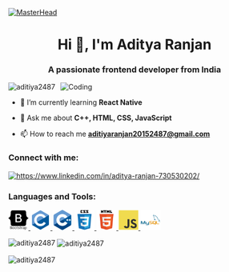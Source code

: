 [![MasterHead](https://static.pingcap.com/files/2022/12/05072707/chatGPT-GitHub-banner.jpg)](https://aditiya2487.io)
<h1 align="center">Hi 👋, I'm Aditya Ranjan</h1>
<h3 align="center">A passionate frontend developer from India</h3>
<img align ="right" alt="Coding" width="400" src="https://clipart-library.com/images_k/sitting-silhouette-profile/sitting-silhouette-profile-23.png">


<p align="left"> <img src="https://komarev.com/ghpvc/?username=aditiya2487&label=Profile%20views&color=0e75b6&style=flat" alt="aditiya2487" /> </p>

- 🌱 I’m currently learning **React Native**

- 💬 Ask me about **C++, HTML, CSS, JavaScript**

- 📫 How to reach me **aditiyaranjan20152487@gmail.com**

<h3 align="left">Connect with me:</h3>
<p align="left">
<a href="https://linkedin.com/in/https://www.linkedin.com/in/aditya-ranjan-730530202/" target="blank"><img align="center" src="https://raw.githubusercontent.com/rahuldkjain/github-profile-readme-generator/master/src/images/icons/Social/linked-in-alt.svg" alt="https://www.linkedin.com/in/aditya-ranjan-730530202/" height="30" width="40" /></a>
</p>

<h3 align="left">Languages and Tools:</h3>
<p align="left"> <a href="https://getbootstrap.com" target="_blank" rel="noreferrer"> <img src="https://raw.githubusercontent.com/devicons/devicon/master/icons/bootstrap/bootstrap-plain-wordmark.svg" alt="bootstrap" width="40" height="40"/> </a> <a href="https://www.cprogramming.com/" target="_blank" rel="noreferrer"> <img src="https://raw.githubusercontent.com/devicons/devicon/master/icons/c/c-original.svg" alt="c" width="40" height="40"/> </a> <a href="https://www.w3schools.com/cpp/" target="_blank" rel="noreferrer"> <img src="https://raw.githubusercontent.com/devicons/devicon/master/icons/cplusplus/cplusplus-original.svg" alt="cplusplus" width="40" height="40"/> </a> <a href="https://www.w3schools.com/css/" target="_blank" rel="noreferrer"> <img src="https://raw.githubusercontent.com/devicons/devicon/master/icons/css3/css3-original-wordmark.svg" alt="css3" width="40" height="40"/> </a> <a href="https://www.w3.org/html/" target="_blank" rel="noreferrer"> <img src="https://raw.githubusercontent.com/devicons/devicon/master/icons/html5/html5-original-wordmark.svg" alt="html5" width="40" height="40"/> </a> <a href="https://developer.mozilla.org/en-US/docs/Web/JavaScript" target="_blank" rel="noreferrer"> <img src="https://raw.githubusercontent.com/devicons/devicon/master/icons/javascript/javascript-original.svg" alt="javascript" width="40" height="40"/> </a> <a href="https://www.mysql.com/" target="_blank" rel="noreferrer"> <img src="https://raw.githubusercontent.com/devicons/devicon/master/icons/mysql/mysql-original-wordmark.svg" alt="mysql" width="40" height="40"/> </a> </p>

<p><img align="left" src="https://github-readme-stats.vercel.app/api/top-langs?username=aditiya2487&show_icons=true&locale=en&layout=compact" alt="aditiya2487" /></p>

<p>&nbsp;<img align="center" src="https://github-readme-stats.vercel.app/api?username=aditiya2487&show_icons=true&locale=en" alt="aditiya2487" /></p>

<p><img align="center" src="https://github-readme-streak-stats.herokuapp.com/?user=aditiya2487&" alt="aditiya2487" /></p>

